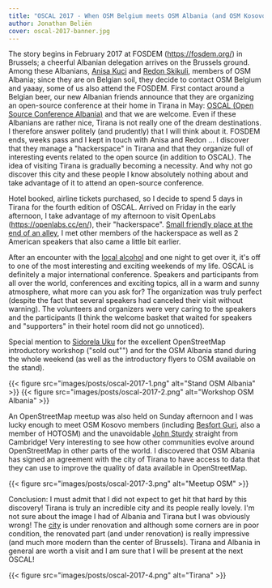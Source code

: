 ```yaml
---
title: "OSCAL 2017 - When OSM Belgium meets OSM Albania (and OSM Kosovo)"
author: Jonathan Beliën
cover: oscal-2017-banner.jpg
---
```


The story begins in February 2017 at FOSDEM (<https://fosdem.org/>) in Brussels; a cheerful Albanian delegation arrives on the Brussels ground.
Among these Albanians, [Anisa Kuci](http://www.openstreetmap.org/user/AnisKoutsi) and [Redon Skikuli](http://www.openstreetmap.org/user/Leeturtle), members of OSM Albania;
since they are on Belgian soil, they decide to contact OSM Belgium and yaaay, some of us also attend the FOSDEM.
First contact around a Belgian beer, our new Albanian friends announce that they are organizing an open-source conference at their home in Tirana in May: [OSCAL (Open Source Conference Albania)](<https: // oscal. openlabs.cc />) and that we are welcome.
Even if these Albanians are rather nice, Tirana is not really one of the dream destinations. I therefore answer politely (and prudently) that I will think about it.
FOSDEM ends, weeks pass and I kept in touch with Anisa and Redon ... I discover that they manage a "hackerspace" in Tirana and that they organize full of interesting events related to the open source (in addition to OSCAL).
The idea of ​​visiting Tirana is gradually becoming a necessity. And why not go discover this city and these people I know absolutely nothing about and take advantage of it to attend an open-source conference.

Hotel booked, airline tickets purchased, so I decide to spend 5 days in Tirana for the fourth edition of OSCAL.
Arrived on Friday in the early afternoon, I take advantage of my afternoon to visit OpenLabs (<https://openlabs.cc/en/>), their "hackerspace".
[Small friendly place at the end of an alley](http://www.openstreetmap.org/node/3862545877), I met other members of the hackerspace as well as 2 American speakers that also came a little bit earlier.

After an encounter with the [local alcohol](https://en.wikipedia.org/wiki/Rakija) and one night to get over it, it's off to one of the most interesting and exciting weekends of my life.
OSCAL is definitely a major international conference. Speakers and participants from all over the world, conferences and exciting topics, all in a warm and sunny atmosphere, what more can you ask for?
The organization was truly perfect (despite the fact that several speakers had canceled their visit without warning).
The volunteers and organizers were very caring to the speakers and the participants (I think the welcome basket that waited for speakers and "supporters" in their hotel room did not go unnoticed).

Special mention to [Sidorela Uku](http://www.openstreetmap.org/user/Sidorela) for the excellent OpenStreetMap introductory workshop ("sold out"") and for the OSM Albania stand during the whole weekend (as well as the introductory flyers to OSM available on the stand).

{{< figure src="images/posts/oscal-2017-1.png" alt="Stand OSM Albania" >}}
{{< figure src="images/posts/oscal-2017-2.png" alt="Workshop OSM Albania" >}}

An OpenStreetMap meetup was also held on Sunday afternoon and I was lucky enough to meet OSM Kosovo members (including [Besfort Guri](http://www.openstreetmap.org/user/BesfortGuri), also a member of HOTOSM) and the unavoidable [John Sturdy](http://www.openstreetmap.org/user/HillWithSmallFields) straight from Cambridge!
Very interesting to see how other communities evolve around OpenStreetMap in other parts of the world.
I discovered that OSM Albania has signed an agreement with the city of Tirana to have access to data that they can use to improve the quality of data available in OpenStreetMap.

{{< figure src="images/posts/oscal-2017-3.png" alt="Meetup OSM" >}}

Conclusion: I must admit that I did not expect to get hit that hard by this discovery! Tirana is truly an incredible city and its people really lovely.
I'm not sure about the image I had of Albania and Tirana but I was obviously wrong! The [city](http://www.openstreetmap.org/relation/1250106) is under renovation and although some corners are in poor condition, the renovated part (and under renovation) is really impressive (and much more modern than the center of Brussels).
Tirana and Albania in general are worth a visit and I am sure that I will be present at the next OSCAL!

{{< figure src="images/posts/oscal-2017-4.png" alt="Tirana" >}}
